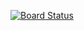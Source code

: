 [![Board Status](https://dev.azure.com/pierinatomey/9c450c0e-f54a-4f05-a730-726e2196243e/7eb9926e-511a-4a2f-bae9-7d0256546901/_apis/work/boardbadge/91cb1df4-de15-451e-843a-2c805d3faeca)](https://dev.azure.com/pierinatomey/9c450c0e-f54a-4f05-a730-726e2196243e/_boards/board/t/7eb9926e-511a-4a2f-bae9-7d0256546901/Microsoft.RequirementCategory)